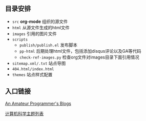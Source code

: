 ## 目录安排
- `src` **org-mode** 组织的源文件
- `html` 从源文件生成的html文件
- `images` 引用的图片文件
- `scripts`
   - `publish/publish.el` 发布脚本
   - `pp-html` 后期处理html文件，包括添加disqus评论以及GA等代码
   - `check-ref-images.py` 检查org文件对images目录下面引用情况
- `sitemap.xml/.txt` 站点导图
- `404.html/index.html`
- `themes` 站点样式配置

## 入口链接

[An Amateur Programmer's Blogs](./src/blogs.org)

[计算机科学主题列表](./src/index.org)
